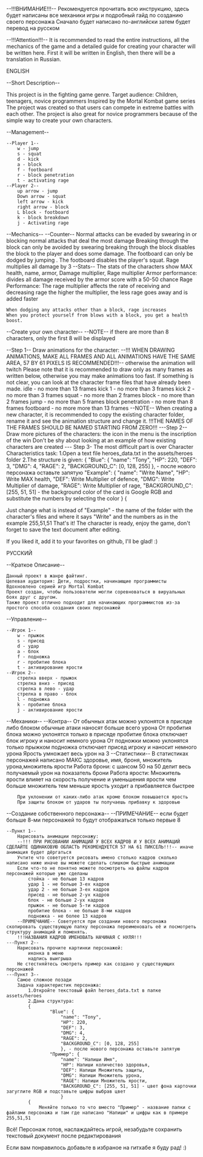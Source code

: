 --!!!ВНИМАНИЕ!!!--
Рекомендуется прочитать всю инструкцию, здесь будет написаны все механики игры и подробный гайд по созданию своего персонажа
Сначало будет написано по-английски затем будет перевод на русском

--!!!Attention!!!--
It is recommended to read the entire instructions, all the mechanics of the game and a detailed guide for creating your character will be written here.
First it will be written in English, then there will be a translation in Russian.

ENGLISH

--Short Description--

 This project is in the fighting game genre. 
 Target audience: Children, teenagers, novice programmers
 Inspired by the Mortal Kombat game series
 The project was created so that users can compete in extreme battles with each other.
 The project is also great for novice programmers because of the simple way to create your own characters. 

--Management--

	--Player 1--
		w - jump
		s - squat
		d - kick
		a - block
 		f - footboard
 		r - block penetration
 		t - activating rage
 	--Player 2--
		up arrow - jump
		Down arrow - squat
		left arrow - kick
		right arrow - block
		L block - footboard
		k - block breakdown
		j - Activating rage

--Mechanics--
	--Counter--
		Normal attacks can be evaded by swearing in or blocking
		normal attacks that deal the most damage
 		Breaking through the block can only be avoided by swearing
		breaking through the block disables the block to the player and does some damage.
 		The footboard can only be dodged by jumping
		. The footboard disables the player's squat.
		Rage multiplies all damage by 3
 --Stats--
	The stats of the characters show MAX health, name, armor, Damage multiplier, Rage multiplier
	 Armor performance: divides all damage received by the armor score with a 50-50 chance
	Rage Performance: The rage multiplier affects the rate of receiving and decreasing rage the higher the multiplier, the less rage goes away and is added faster


	When dodging any attacks other than a block, rage increases
 	When you protect yourself from blows with a block, you get a health boost.

--Create your own character--
	--NOTE-- if there are more than 8 characters, only the first 8 will be displayed

 --Step 1--
	Draw animations for the character:
	--!!! WHEN DRAWING ANIMATIONS, MAKE ALL FRAMES AND ALL ANIMATIONS HAVE THE SAME AREA, 57 BY 61 PIXELS IS RECOMMENDED!!!-- otherwise the animation will twitch
 	Please note that it is recommended to draw only as many frames as written below, otherwise you may make animations too fast.
 	If something is not clear, you can look at the character frame files that have already been made.
 		idle - no more than 13 frames
		kick 1 - no more than 3 frames
		kick 2 - no more than 3 frames
		squat - no more than 2 frames
		block - no more than 2 frames
		jump - no more than 5 frames
		block penetration - no more than 8 frames
		footboard - no more more than 13 frames
 --NOTE-- When creating a new character, it is recommended to copy the existing character folder, rename it and see the animation structure and change it.
 !!!THE NAMES OF THE FRAMES SHOULD BE NAMED STARTING FROM ZERO!!!
---Step 2--
	Draw more pictures of the characters:
	the icon in the menu
	is the inscription of the win
 	Don't be shy about looking at an example of how existing characters are created
--- Step 3-
	The most difficult part is over
 	Character Characteristics task:
	1.Open a text file heroes_data.txt in the assets/heroes folder
 	2.The structure is given:
	{
    	"Blue": {
        	"name": "Tony",
        	"HP": 220,
        	"DEF": 3,
        	"DMG": 4,
        	"RAGE": 2,
        	"BACKGROUND_C": [0, 128, 255]
    		}, - после нового персонажа оставьте запятую
    	"Example": {
        	"name": "Write Name",
        	"HP": Write MAX health,
        	"DEF": Write Multiplier of defence,
        	"DMG": Write Multiplier of damage,
        	"RAGE": Write Multiplier of rage,
        	"BACKGROUND_C": [255, 51, 51] - the background color of the card is Google RGB and substitute the numbers by selecting the color
    		}
	{

Just change what is instead of "Example" - the name of the folder with the character's files and where it says "Write" and the numbers as in the example 255,51,51
That's it! The character is ready, enjoy the game, don't forget to save the text document after editing.

If you liked it, add it to your favorites on github, I'll be glad! :)



РУССКИЙ

--Краткое Описание--

	Данный проект в жанре файтинг. 
	Целевая аудитория: Дети, подростки, начинающие программисты
	Вдохновлено серией игр Mortal Kombat
	Проект создан, чтобы пользователи могли соревноваться в вируальных боях друг с другом.
	Также проект отлично подходит для начинающих программистов из-за простого способа создания своих персонажей  

--Управление--

	--Игрок 1--
		w - прыжок
		s - присед
		d - удар
		a - блок
		f - подножка
		r - пробитие блока
		t - активирование ярости
	--Игрок 2--
		стрелка вверх - прыжок
		стрелка вниз - присед
		стрелка в лево - удар
		стрелка в право - блок
		l - подножка
		k - пробитие блока
		j - активирование ярости
--Механики--
	--Контра--
		От обычных атак можно уклонятся в присяде либо блоком
			обычные атаки наносят больше всего урона
		От пробития блока можно уклонятся только в присяде
			пробитие блока отключает блок игроку и наносит немного урона
		От подножки можно уклонятся только прыжком
			подножка отключает присед игроку и наносит немного урона
		Ярость умножает весь урон на 3
	--Статистики--
		В статистиках персонажей написано МАКС здоровье, имя, броня, множитель урона,множитель ярости
			Работа брони: с шансом 50 на 50 делит весь получаемый урон на показатель брони
			Работа ярости: Множитель ярости влияет на скорость получение и уменьшения ярости чем больше множитель тем меньше ярость уходит а прибавляется быстрее
	
			 
		При уклонении от каких-либо атак кроме блоком повышается ярость
		При защиты блоком от ударов ты получаешь прибавку к здоровью

--Создание собственного персонажа--
--ПРИМЕЧАНИЕ-- если будет больше 8-ми персонажей то будут отображаться только первые 8

	--Пункт 1--
		Нарисовать анимации персонажу:
		--!!! ПРИ РИСОВАНИИ АНИМАЦИЙ У ВСЕХ КАДРОВ И У ВСЕХ АНИМАЦИЙ СДЕЛАЙТЕ ОДИНАКОВУЮ ОБЛАСТЬ РЕКОМЕНДУЕТСЯ 57 НА 61 ПИКСЕЛЬ!!!-- иначе анимация будет дёргаться
		Учтите что советуется рисовать имено столько кадров сколько написано ниже иначе вы можете сделать слишком быстрые анимации
		Если что-то не понятно можете посмотреть на файлы кадров персонажей которые уже сделаны
			стойка - не больше 13 кадров
			удар 1 - не больше 3-ех кадров
			удар 2 - не больше 3-ех кадров
			присед - не больше 2-ух кадров
			блок - не больше 2-ух кадров
			прыжок - не больше 5-ти кадров
			пробитие блока - не больше 8-ми кадров
			подножка - не более 13 кадров
		--ПРИМЕЧАНИЕ-- Советуется при создании нового персонажа скопировать существующую папку персонажа переименовать её и посмотреть структуру анимаций и поменять.
		!!!НАЗВАНИЯ КАДРОВ ИМЕНОВАТЬ НАЧИНАЯ С НУЛЯ!!!
	---Пункт 2--
		Нарисовать прочите картинки персонажей:
			иконка в меню
			надпись выигрыша
		Не стестняйтесь смотреть пример как создано у существующих персонажей
	---Пункт 3--
		Самое сложное позади
		Задача характеристик персонажа:
			1.Откройте текстовый файл heroes_data.txt в папке assets/heroes
			2.Дана структура:
			{
    				"Blue": {
        				"name": "Tony",
        				"HP": 220,
        				"DEF": 3,
        				"DMG": 4,
        				"RAGE": 2,
        				"BACKGROUND_C": [0, 128, 255]
    					}, - после нового персонажа оставьте запятую
    				"Пример": {
        				"name": "Напиши Имя",
        				"HP": Напиши количество здоровья,
        				"DEF": Напиши Множитель защиты,
        				"DMG": Напиши Множитель урона,
        				"RAGE": Напиши Множитель ярости,
        				"BACKGROUND_C": [255, 51, 51] - цвет фона карточки загуглите RGB и подставьте цифры выбрав цвет
    					}
			{
    			Меняйте только то что вместо "Пример" - название папки с файлами персонажа и там где написано "Напиши" и цифры как в примере 255,51,51
Всё! Персонаж готов, наслаждайтесь игрой, незабудьте сохранить текстовый документ после редактирования

Если вам понравилось добавьте в избраное на гитхабе я буду рад! :)

